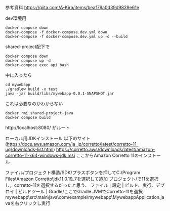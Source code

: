 参考資料
https://qiita.com/A-Kira/items/beaf79a0d39d9839e61e

dev環境用

```
docker compose down
docker-compose -f docker-compose.dev.yml down
docker-compose -f docker-compose.dev.yml up -d --build

```

shared-project配下で

```
docker compose down
docker compose up -d
docker-compose exec api bash

```

中に入ったら

```
cd mywebapp
./gradlew build -x test
java -jar build/libs/mywebapp-0.0.1-SNAPSHOT.jar

```

これは必要なのかわからない

```
docker rmi shared-project-java
docker compose build

```

http://localhost:8080/
がルート

ローカル用JDKインストール
以下のサイト
(https://docs.aws.amazon.com/ja_jp/corretto/latest/corretto-11-ug/downloads-list.html)
https://corretto.aws/downloads/latest/amazon-corretto-11-x64-windows-jdk.msi
ここからAmazon Corretto 11のインストール

ファイル/プロジェクト構造/SDK/プラスボタンを押してC:\Program Files\Amazon Corretto\jdk11.0.19_7を選択して追加
プロジェクト/で11を選択し，corretto-11を選択するだったと思う．
ファイル | 設定 | ビルド、実行、デプロイ | ビルドツール | Gradle/ここでGradle JVMでCorretto-11を選択
mywebapp\src\main\java\com\example\mywebapp\MywebappApplication.javaを右クリックし実行
